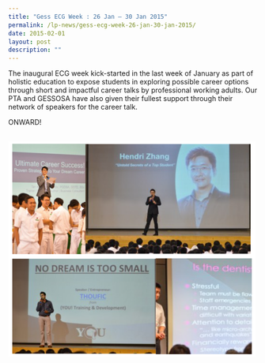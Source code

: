 ```yaml
---
title: "Gess ECG Week : 26 Jan – 30 Jan 2015"
permalink: /lp-news/gess-ecg-week-26-jan-30-jan-2015/
date: 2015-02-01
layout: post
description: ""
---
```

The inaugural ECG week kick-started in the last week of January as part of holistic education to expose students in exploring possible career options through short and impactful career talks by professional working adults. Our PTA and GESSOSA have also given their fullest support through their network of speakers for the career talk.

ONWARD!

<br>
<img src="/images/ecg26jan.png" 
         style="width:500px"
	/>
<br>
